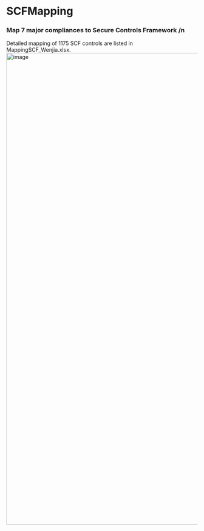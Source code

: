 # SCFMapping
### Map 7 major compliances to Secure Controls Framework /n
Detailed mapping of 1175 SCF controls are listed in MappingSCF_Wenjia.xlsx.
<img width="1241" alt="image" src="https://github.com/Wenjia1215/SCFMapping/assets/65235107/ac5fdc63-744b-4c02-95e4-565df1b3f0f5">
